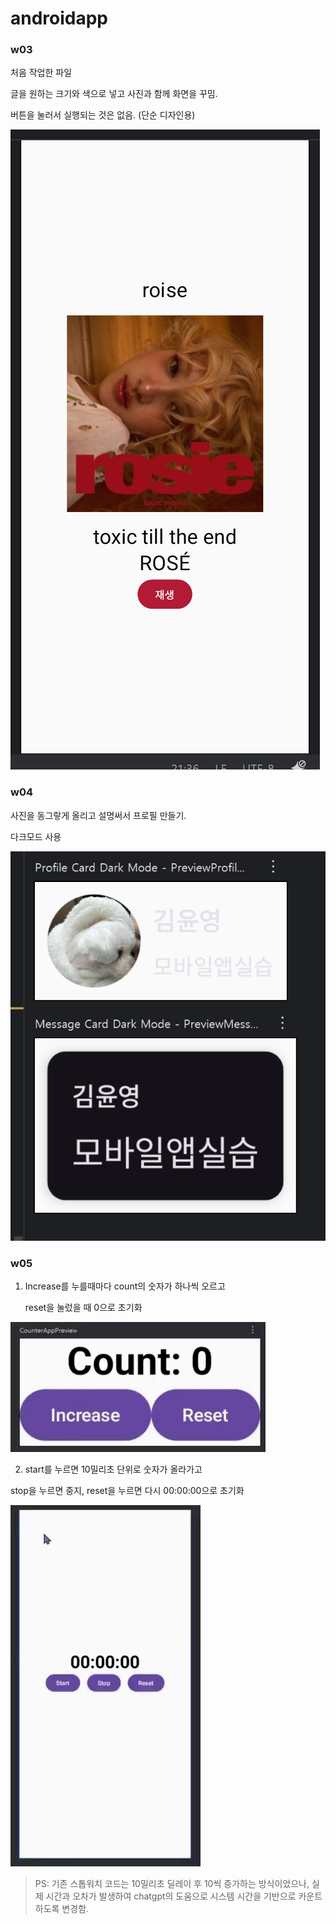 # androidapp

### w03

처음 작업한 파일

글을 원하는 크기와 색으로 넣고 사진과 함께 화면을 꾸밈.

버튼을 눌러서 실행되는 것은 없음. (단순 디자인용)

![w03 앨범 꾸미기](03_album.png)



### w04

사진을 동그랗게 올리고 설명써서 프로필 만들기.

다크모드 사용

![w04 프로필과 다크모드](04_profile.png)



### w05

1. Increase를 누를때마다 count의 숫자가 하나씩 오르고

   reset을 눌렀을 때 0으로 초기화

![w05 카운트](05_count.gif)




2. start를 누르면 10밀리초 단위로 숫자가 올라가고

  stop을 누르면 중지, reset을 누르면 다시 00:00:00으로 초기화
  
![w05 스탑워치](05_stopwatch.gif)


> PS: 기존 스톱워치 코드는 10밀리초 딜레이 후 10씩 증가하는 방식이었으나, 실제 시간과 오차가 발생하여 chatgpt의 도움으로 시스템 시간을 기반으로 카운트하도록 변경함.
